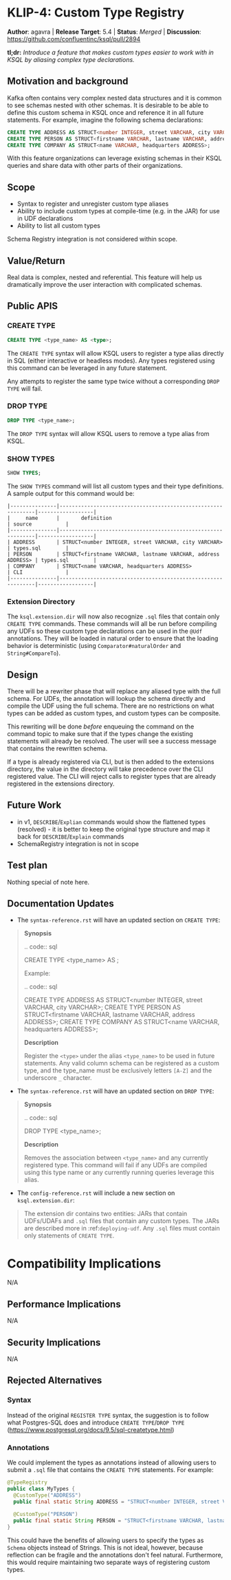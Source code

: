   # KLIP-4: Custom Type Registry

**Author**: agavra | 
**Release Target**: 5.4 | 
**Status**: _Merged_ | 
**Discussion**: https://github.com/confluentinc/ksql/pull/2894

**tl;dr:** *Introduce a feature that makes custom types easier to work with in KSQL by aliasing
complex type declarations.*

## Motivation and background

Kafka often contains very complex nested data structures and it is common to see schemas nested with
other schemas. It is desirable to be able to define this custom schema in KSQL once and reference it
in all future statements. For example, imagine the following schema declarations:

```sql
CREATE TYPE ADDRESS AS STRUCT<number INTEGER, street VARCHAR, city VARCHAR>;
CREATE TYPE PERSON AS STRUCT<firstname VARCHAR, lastname VARCHAR, address ADDRESS>;
CREATE TYPE COMPANY AS STRUCT<name VARCHAR, headquarters ADDRESS>;
```

With this feature organizations can leverage existing schemas in their KSQL queries and share 
data with other parts of their organizations.

## Scope

* Syntax to register and unregister custom type aliases
* Ability to include custom types at compile-time (e.g. in the JAR) for use in UDF declarations
* Ability to list all custom types

Schema Registry integration is not considered within scope.

## Value/Return

Real data is complex, nested and referential. This feature will help us dramatically improve the
user interaction with complicated schemas. 

## Public APIS

### CREATE TYPE

```sql
CREATE TYPE <type_name> AS <type>;
```

The `CREATE TYPE` syntax will allow KSQL users to register a type alias directly in SQL (either 
interactive or headless modes). Any types registered using this command can be leveraged in any
future statement. 

Any attempts to register the same type twice without a corresponding `DROP TYPE` will fail.

### DROP TYPE 

```sql
DROP TYPE <type_name>;
```

The `DROP TYPE` syntax will allow KSQL users to remove a type alias from KSQL.

### SHOW TYPES

```sql
SHOW TYPES;
```

The `SHOW TYPES` command will list all custom types and their type definitions. A sample output
for this command would be:
```
|---------------|--------------------------------------------------------------|------------------|
|     name      |       definition                                             | source           |
|---------------|--------------------------------------------------------------|------------------|
| ADDRESS       | STRUCT<number INTEGER, street VARCHAR, city VARCHAR>         | types.sql        |
| PERSON        | STRUCT<firstname VARCHAR, lastname VARCHAR, address ADDRESS> | types.sql        |
| COMPANY       | STRUCT<name VARCHAR, headquarters ADDRESS>                   | CLI              |
|---------------|--------------------------------------------------------------|------------------|
```

### Extension Directory

The `ksql.extension.dir` will now also recognize `.sql` files that contain only `CREATE TYPE`
commands. These commands will all be run before compiling any UDFs so these custom type declarations
can be used in the `@Udf` annotations. They will be loaded in natural order to ensure that the
loading behavior is deterministic (using `Comparator#naturalOrder` and `String#CompareTo`).

## Design

There will be a rewriter phase that will replace any aliased type with the full schema. For UDFs, 
the annotation will lookup the schema directly and compile the UDF using the full schema. There
are no restrictions on what types can be added as custom types, and custom types can be composite.

This rewriting will be done _before_ enqueuing the command on the command topic to make sure that
if the types change the existing statements will already be resolved. The user will see a success
message that contains the rewritten schema.

If a type is already registered via CLI, but is then added to the extensions directory, the value
in the directory will take precedence over the CLI registered value. The CLI will reject calls to
register types that are already registered in the extensions directory.

## Future Work
* in v1, `DESCRIBE`/`Explian` commands would show the flattened types (resolved) - it is better to 
keep the original type structure and map it back for `DESCRIBE`/`Explain` commands
* SchemaRegistry integration is not in scope

## Test plan

Nothing special of note here.

## Documentation Updates

* The `syntax-reference.rst` will have an updated section on `CREATE TYPE`:

>**Synopsis**
>
>.. code:: sql
>
>    CREATE TYPE <type_name> AS <type>;
>
> Example:
>
>.. code:: sql
>
>   CREATE TYPE ADDRESS AS STRUCT<number INTEGER, street VARCHAR, city VARCHAR>;
>   CREATE TYPE PERSON AS STRUCT<firstname VARCHAR, lastname VARCHAR, address ADDRESS>;
>   CREATE TYPE COMPANY AS STRUCT<name VARCHAR, headquarters ADDRESS>;
>
>**Description**
>
>Register the ``<type>`` under the alias ``<type_name>`` to be used in future statements. Any valid
>column schema can be registered as a custom type, and the type_name must be exclusively letters
>```[A-Z]``` and the underscore `_` character.

* The `syntax-reference.rst` will have an updated section on `DROP TYPE`:

>**Synopsis**
>
>.. code:: sql
>
>    DROP TYPE <type_name>;
>
>**Description**
>
> Removes the association between ``<type_name>`` and any currently registered type. This command
> will fail if any UDFs are compiled using this type name or any currently running queries leverage
> this alias.

* The `config-reference.rst` will include a new section on `ksql.extension.dir`:

> The extension dir contains two entities: JARs that contain UDFs/UDAFs and `.sql` files that
> contain any custom types. The JARs are described more in :ref:`deploying-udf`. Any `.sql` files
> must contain only statements of ``CREATE TYPE``.

# Compatibility Implications

N/A

## Performance Implications

N/A

## Security Implications

N/A

## Rejected Alternatives

### Syntax

Instead of the original `REGISTER TYPE` syntax, the suggestion is to follow what Postgres-SQL does
and introduce `CREATE TYPE`/`DROP TYPE` (https://www.postgresql.org/docs/9.5/sql-createtype.html)

### Annotations

We could implement the types as annotations instead of allowing users to submit a `.sql` file that
contains the `CREATE TYPE` statements. For example:
```java
@TypeRegistry
public class MyTypes {
  @CustomType("ADDRESS")
  public final static String ADDRESS = "STRUCT<number INTEGER, street VARCHAR, city VARCHAR>;";
  
  @CustomType("PERSON")
  public final static String PERSON = "STRUCT<firstname VARCHAR, lastname VARCHAR, addr ADDRESS>;";
}
```

This could have the benefits of allowing users to specify the types as `Schema` objects instead of
Strings. This is not ideal, however, because reflection can be fragile and the annotations don't
feel natural. Furthermore, this would require maintaining two separate ways of registering custom 
types.
